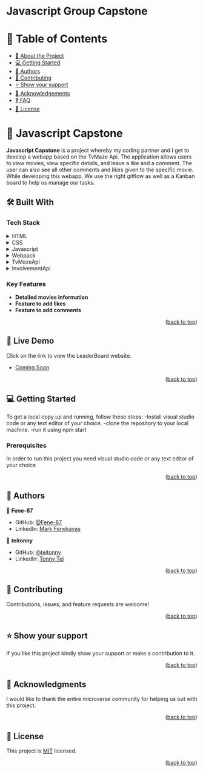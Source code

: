 # Javascript Group Capstone
<a name="readme-top"></a>

<!-- TABLE OF CONTENTS -->

# 📗 Table of Contents

- [📖 About the Project](#about-project)
- [💻 Getting Started](#getting-started)
- [👥 Authors](#authors)
- [🤝 Contributing](#contributing)
- [⭐️ Show your support](#support)
- [🙏 Acknowledgements](#acknowledgements)
- [❓ FAQ](#faq)
- [📝 License](#license)


# 📖 Javascript Capstone <a name="about-project"></a>

**Javascript Capstone** is a project whereby my coding partner and I get to develop a webapp based on the TvMaze Api. The application allows users to view movies, view specific details, and leave a like and a comment. The user can also see all other comments and likes given to the specific movie. While developing this webapp, We use the right gitflow as well as a Kanban board to help us manage our tasks.
## 🛠 Built With <a name="built-with"></a>

### Tech Stack <a name="tech-stack"></a>

<details>
  <summary>HTML</summary>
  <ul>
    <li><a href="https://html.com/">html.com</a></li>
  </ul>
</details>

<details>
  <summary>CSS</summary>
  <ul>
    <li><a href="https://developer.mozilla.org/en-US/docs/Web/CSS">CSS</a></li>
  </ul>
</details>

<details>
  <summary>Javascript</summary>
  <ul>
    <li><a href="https://www.javascript.com/">Javascript</a></li>
  </ul>
</details>

<details>
  <summary>Webpack</summary>
  <ul>
    <li><a href="https://webpack.js.org/">Webpack</a></li>
  </ul>
</details>

<details>
  <summary>TvMazeApi</summary>
  <ul>
    <li><a href="https://www.tvmaze.com/api">TvMaze</a></li>
  </ul>
</details>

<details>
  <summary>InvolvementApi</summary>
  <ul>
    <li><a href="https://www.notion.so/Involvement-API-869e60b5ad104603aa6db59e08150270">InvolvementApi</a></li>
  </ul>
</details>

<!-- Features -->

### Key Features <a name="key-features"></a>

- **Detailed movies information**
- **Feature to add likes**
- **Feature to add comments**

<p align="right">(<a href="#readme-top">back to top</a>)</p>

<!-- LIVE DEMO -->

## 🚀 Live Demo <a name="live-demo"></a>

Click on the link to view the LeaderBoard website.

- [Coming Soon]()

<p align="right">(<a href="#readme-top">back to top</a>)</p>

<!-- GETTING STARTED -->

## 💻 Getting Started <a name="getting-started"></a>

To get a local copy up and running, follow these steps:
-Install visual studio code or any text editor of your choice.
-clone the repository to your local machine.
-run it using npm start

### Prerequisites

In order to run this project you need visual studio code or any text editor of your choice

<p align="right">(<a href="#readme-top">back to top</a>)</p>

<!-- AUTHORS -->

## 👥 Authors <a name="authors"></a>

👤 **Fene-87**

- GitHub: [@Fene-87](https://github.com/Fene-87)
- LinkedIn: [Mark Fenekayas](https://www.linkedin.com/in/mark-fenekayas-67378220b/)

👤 **teitonny**

- GitHub: [@teitonny](https://github.com/teitonny)
- LinkedIn: [Tonny Tei]()


<p align="right">(<a href="#readme-top">back to top</a>)</p>

<!-- FUTURE FEATURES -->

<!-- CONTRIBUTING -->

## 🤝 Contributing <a name="contributing"></a>

Contributions, issues, and feature requests are welcome!

<p align="right">(<a href="#readme-top">back to top</a>)</p>

<!-- SUPPORT -->

## ⭐️ Show your support <a name="support"></a>


If you like this project kindly show your support or make a contribution to it.

<p align="right">(<a href="#readme-top">back to top</a>)</p>

<!-- ACKNOWLEDGEMENTS -->

## 🙏 Acknowledgments <a name="acknowledgements"></a>

I would like to thank the entire microverse community for helping us out with this project.

<p align="right">(<a href="#readme-top">back to top</a>)</p>

<!-- LICENSE -->

## 📝 License <a name="license"></a>

This project is [MIT](./LICENSE) licensed.

<p align="right">(<a href="#readme-top">back to top</a>)</p>
